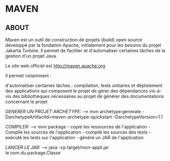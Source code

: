 # MAVEN

## ABOUT

Maven est un outil de construction de projets (build) open source développé par la fondation Apache, initialement pour les besoins du projet Jakarta Turbine. Il permet de faciliter et d'automatiser certaines tâches de la gestion d'un projet Java.

Le site web officiel est http://maven.apache.org

Il permet notamment :

d'automatiser certaines tâches : compilation, tests unitaires et déploiement des applications qui composent le projet
de gérer des dépendances vis-à-vis des bibliothèques nécessaires au projet
de générer des documentations concernant le projet

*GENERER UN PROJET ARCHETYPE:*
--> mvn archetype:generate -DarchetypeArtifactId=maven-archetype-quickstart -DarchetypeVersion=1.1

*COMPILER:*
--> mvn package
    - copié les ressources de l'application
    - Compilé les sources de l'application
    - compilé les sources des tests
    - exécuté les tests sur l'application 
    - généré un JAR de l'application

*LANCER LE JAR:*
--> java -cp target/mon-appli.jar le.nom.du.package.Classe